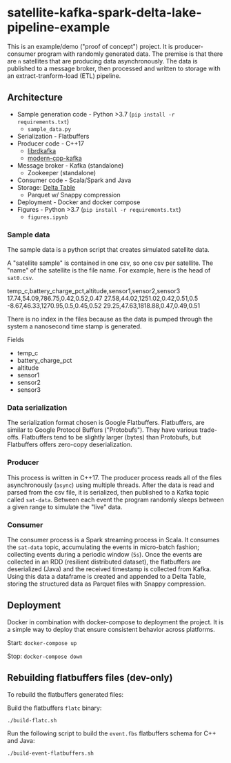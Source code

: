 # satellite-kafka-spark-delta-lake-pipeline-example

This is an example/demo ("proof of concept") project. It is producer-consumer program with randomly generated data. The premise is that there are `n` satellites that are producing data asynchronously. The data is published to a message broker, then processed and written to storage with an extract-tranform-load (ETL) pipeline.

## Architecture

- Sample generation code - Python >3.7 (`pip install -r requirements.txt`)
    - `sample_data.py`
- Serialization - Flatbuffers
- Producer code - C++17
    - [librdkafka](https://github.com/confluentinc/librdkafka/tree/master)
    - [modern-cpp-kafka](https://github.com/morganstanley/modern-cpp-kafka)
- Message broker - Kafka (standalone)
    - Zookeeper (standalone)
- Consumer code - Scala/Spark and Java
- Storage: [Delta Table](https://delta.io)
    - Parquet w/ Snappy compression
- Deployment - Docker and docker compose
- Figures - Python >3.7 (`pip install -r requirements.txt`)
    - `figures.ipynb`

### Sample data

The sample data is a python script that creates simulated satellite data.

A "satellite sample" is contained in one csv, so one csv per satellite. The "name" of the satellite is the file name. For example, here is the head of `sat0.csv`.

temp_c,battery_charge_pct,altitude,sensor1,sensor2,sensor3
17.74,54.09,786.75,0.42,0.52,0.47
27.58,44.02,1251.02,0.42,0.51,0.5
-8.67,46.33,1270.95,0.5,0.45,0.52
29.25,47.63,1818.88,0.47,0.49,0.51

There is no index in the files because as the data is pumped through the system a nanosecond time stamp is generated.

Fields
- temp_c
- battery_charge_pct
- altitude
- sensor1
- sensor2
- sensor3

### Data serialization

The serialization format chosen is Google Flatbuffers. Flatbuffers, are similar to Google Protocol Buffers ("Protobufs"). They have various trade-offs. Flatbuffers tend to be slightly larger (bytes) than Protobufs, but Flatbuffers offers zero-copy deserialization.

### Producer

This process is written in C++17. The producer process reads all of the files asynchronously (`async`) using multiple threads. After the data is read and parsed from the csv file, it is serialized, then published to a Kafka topic called `sat-data`. Between each event the program randomly sleeps between a given range to simulate the "live" data.

### Consumer

The consumer process is a Spark streaming process in Scala. It consumes the `sat-data` topic, accumulating the events in micro-batch fashion; collecting events during a periodic window (`5s`). Once the events are collected in an RDD (resilient distributed dataset), the flatbuffers are deserialized (Java) and the received timestamp is collected from Kafka. Using this data a dataframe is created and appended to a Delta Table, storing the structured data as Parquet files with Snappy compression.

## Deployment

Docker in combination with docker-compose to deployment the project. It is a simple way to deploy that ensure consistent behavior across platforms.

Start:
`docker-compose up`

Stop:
`docker-compose down`

## Rebuilding flatbuffers files (dev-only)
To rebuild the flatbuffers generated files:

Build the flatbuffers `flatc` binary:

`./build-flatc.sh`

Run the following script to build the `event.fbs` flatbuffers schema for C++ and Java:

`./build-event-flatbuffers.sh`